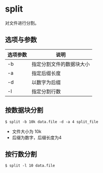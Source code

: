 # split

对文件进行分割。

## 选项与参数

| 选项参数 | 说明 |
| ---- | ---- |
| -b | 指定分割文件的数据块大小 |
| -a | 指定后缀长度 |
| -d | 以数字为后缀 |
| -l | 指定分割行数 |

## 按数据块分割

```
$ split -b 10k data.file -d -a 4 split_file
```

- 文件大小为 10k
- 后缀为数字，后缀长度为4

## 按行数分割

```
$ split -l 10 data.file
```